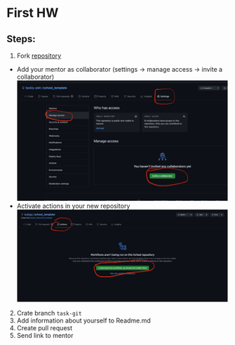 # First HW

## Steps:
1) Fork [repository](https://github.com/lipskiy-aleh/school_template)
  * Add your mentor as collaborator (settings -> manage access -> invite a collaborator)
  ![Collaborator](./collaborator.jpg)
  * Activate actions in your new repository
  ![Actions](./actions.jpg)
2) Crate branch `task-git`
3) Add information about yourself to Readme.md
4) Create pull request
5) Send link to mentor